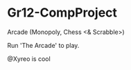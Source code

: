 # Gr12-CompProject

Arcade (Monopoly, Chess <& Scrabble>)

Run 'The Arcade' to play.

@Xyreo is cool

